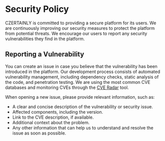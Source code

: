# Security Policy

CZERTAINLY is committed to providing a secure platform for its users. We are continuously improving our security measures to protect the platform from potential threats. We encourage our users to report any security vulnerabilities they find in the platform.

## Reporting a Vulnerability

You can create an issue in case you believe that the vulnerability has been introduced in the platform. Our development process consists of automated vulnerability management, including dependency checks, static analysis of the code, and penetration testing. We are using the most common CVE databases and monitoring CVEs through the [CVE Radar](https://www.cveradar.com/) tool.

When opening a new issue, please provide relevant information, such as:
- A clear and concise description of the vulnerability or security issue.
- Affected components, including the version.
- Link to the CVE description, if available.
- Additional context about the problem.
- Any other information that can help us to understand and resolve the issue as soon as possible.
